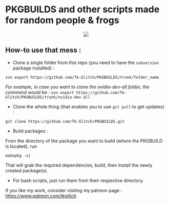 # PKGBUILDS and other scripts made for random people & frogs

<p align="center">
  <img src="https://cdn.discordapp.com/attachments/472158720399245323/501778941913202708/tkgfrogu.png">
</p>

## How-to use that mess :

 * Clone a single folder from this repo (you need to have the `subversion` package installed) :
```
svn export https://github.com/Tk-Glitch/PKGBUILDS/trunk/folder_name
```
*For example, in case you want to clone the nvidia-dev-all folder, the command would be :* `svn export https://github.com/Tk-Glitch/PKGBUILDS/trunk/nvidia-dev-all`


 * Clone the whole thing (that enables you to use `git pull` to get updates) :
```
git clone https://github.com/Tk-Glitch/PKGBUILDS.git
```


 * Build packages :

From the directory of the package you want to build (where the PKGBUILD is located), run
```
makepkg -si
```
That will grab the required dependencies, build, then install the newly created package(s).


 * For bash scripts, just run them from their respective directory.


If you like my work, consider visiting my patreon page : https://www.patreon.com/tkglitch
